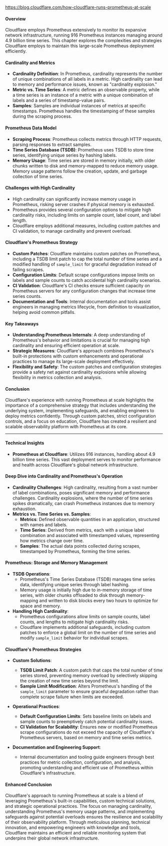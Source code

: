 https://blog.cloudflare.com/how-cloudflare-runs-prometheus-at-scale
#### Overview
Cloudflare employs Prometheus extensively to monitor its expansive network infrastructure, running 916 Prometheus instances managing around 4.9 billion time series. This chapter explores the complexities and strategies Cloudflare employs to maintain this large-scale Prometheus deployment efficiently.
#### Cardinality and Metrics
- **Cardinality Definition**: In Prometheus, cardinality represents the number of unique combinations of all labels in a metric. High cardinality can lead to memory and performance issues, known as "cardinality explosion."
- **Metric vs. Time Series**: A metric defines an observable property, while a time series is an instance of a metric with a unique combination of labels and a series of timestamp-value pairs.
- **Samples**: Samples are individual instances of metrics at specific timestamps. Prometheus handles the timestamping of these samples during the scraping process.
#### Prometheus Data Model
- **Scraping Process**: Prometheus collects metrics through HTTP requests, parsing responses to extract samples.
- **Time Series Database (TSDB)**: Prometheus uses TSDB to store time series, identifying unique series by hashing labels.
- **Memory Usage**: Time series are stored in memory initially, with older chunks written to disk and memory-mapped to reduce memory usage. Memory usage patterns follow the creation, update, and garbage collection of time series.
#### Challenges with High Cardinality

- High cardinality can significantly increase memory usage in Prometheus, risking server crashes if physical memory is exhausted.
- Prometheus provides several configuration options to mitigate high cardinality risks, including limits on sample count, label count, and label length.
- Cloudflare employs additional measures, including custom patches and CI validation, to manage cardinality and prevent overload.

#### Cloudflare's Prometheus Strategy

- **Custom Patches**: Cloudflare maintains custom patches on Prometheus, including a TSDB limit patch to cap the total number of time series and a modified handling of `sample_limit` for graceful degradation instead of failing scrapes.
- **Configuration Limits**: Default scrape configurations impose limits on labels and sample counts to catch accidental high cardinality scenarios.
- **CI Validation**: Cloudflare's CI checks ensure sufficient capacity on Prometheus servers for any configuration changes that increase time series counts.
- **Documentation and Tools**: Internal documentation and tools assist engineers in managing metrics lifecycle, from definition to visualization, helping avoid common pitfalls.

#### Key Takeaways

- **Understanding Prometheus Internals**: A deep understanding of Prometheus's behavior and limitations is crucial for managing high cardinality and ensuring efficient operation at scale.
- **Strategic Measures**: Cloudflare's approach combines Prometheus's built-in protections with custom enhancements and operational practices to manage its large-scale deployment effectively.
- **Flexibility and Safety**: The custom patches and configuration strategies provide a safety net against cardinality explosions while allowing flexibility in metrics collection and analysis.

#### Conclusion

Cloudflare's experience with running Prometheus at scale highlights the importance of a comprehensive strategy that includes understanding the underlying system, implementing safeguards, and enabling engineers to deploy metrics confidently. Through custom patches, strict configuration controls, and a focus on education, Cloudflare has created a resilient and scalable observability platform with Prometheus at its core.

---
#### Technical Insights
- **Prometheus at Cloudflare**: Utilizes 916 instances, handling about 4.9 billion time series. This vast deployment serves to monitor performance and health across Cloudflare's global network infrastructure.
#### Deep Dive into Cardinality and Prometheus's Operation
- **Cardinality Challenges**: High cardinality, resulting from a vast number of label combinations, poses significant memory and performance challenges. Cardinality explosions, where the number of time series spikes dramatically, can crash Prometheus instances due to memory exhaustion.
- **Metrics vs. Time Series vs. Samples**:
  - **Metrics**: Defined observable quantities in an application, structured with names and labels.
  - **Time Series**: Derived from metrics, each with a unique label combination and associated with timestamped values, representing how metrics change over time.
  - **Samples**: The actual data points collected during scrapes, timestamped by Prometheus, forming the time series.
#### Prometheus: Storage and Memory Management
- **TSDB Operations**:
  - Prometheus's Time Series Database (TSDB) manages time series data, identifying unique series through label hashing.
  - Memory usage is initially high due to in-memory storage of time series, with older chunks offloaded to disk through memory-mapping and written to disk blocks every two hours to optimize for space and memory.
- **Handling High Cardinality**:
  - Prometheus configurations allow limits on sample counts, label counts, and lengths to mitigate high cardinality risks.
  - Cloudflare implements additional safeguards, including custom patches to enforce a global limit on the number of time series and modify `sample_limit` behavior for individual scrapes.
#### Cloudflare's Prometheus Strategies
- **Custom Solutions**:
  - **TSDB Limit Patch**: A custom patch that caps the total number of time series stored, preventing memory overload by selectively skipping the creation of new time series beyond the limit.
  - **Sample Limit Modification**: Alters Prometheus's handling of the `sample_limit` parameter to ensure graceful degradation rather than complete scrape failure when limits are exceeded.

- **Operational Practices**:
  - **Default Configuration Limits**: Sets baseline limits on labels and sample counts to preemptively catch potential cardinality issues.
  - **CI Validation for Scalability**: Ensures new or modified Prometheus scrape configurations do not exceed the capacity of Cloudflare's Prometheus servers, based on memory and time series metrics.

- **Documentation and Engineering Support**:
  - Internal documentation and tooling guide engineers through best practices for metric collection, configuration, and analysis, promoting understanding and efficient use of Prometheus within Cloudflare's infrastructure.

#### Enhanced Conclusion

Cloudflare's approach to running Prometheus at scale is a blend of leveraging Prometheus's built-in capabilities, custom technical solutions, and strategic operational practices. The focus on managing cardinality, understanding Prometheus's memory usage patterns, and implementing safeguards against potential overloads ensures the resilience and scalability of their observability platform. Through meticulous planning, technical innovation, and empowering engineers with knowledge and tools, Cloudflare maintains an efficient and reliable monitoring system that underpins their global network infrastructure.